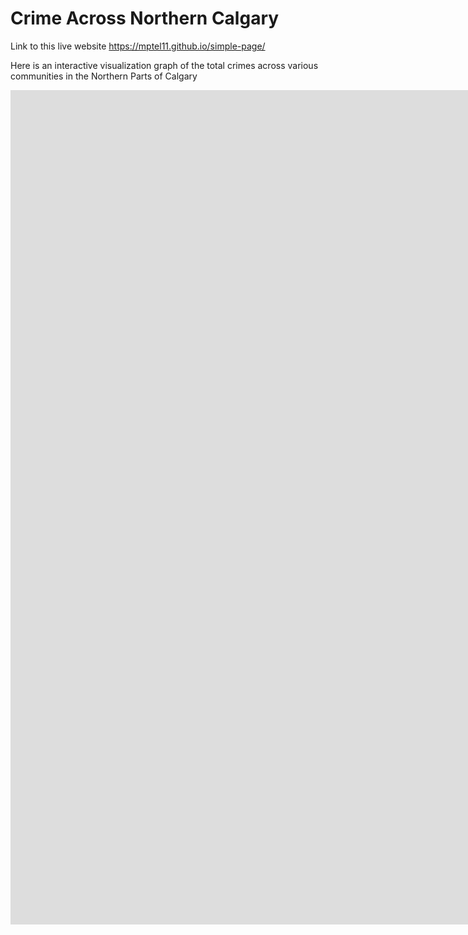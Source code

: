 # Crime Across Northern Calgary

Link to this live website https://mptel11.github.io/simple-page/

Here is an interactive visualization graph of the total crimes across various communities in the Northern Parts of Calgary

<iframe width="2155.0316203433063" height="1335" seamless frameborder="0" scrolling="no" src="https://docs.google.com/spreadsheets/d/e/2PACX-1vRrMZOzLXYKZsbmRRz_Sl8Eg9byl-Ap7raOY0RlCzK-wA74oBZsunlEYslUw5dGSCQGo9jSG9ulmXew/pubchart?oid=1630379694&amp;format=interactive"></iframe>

